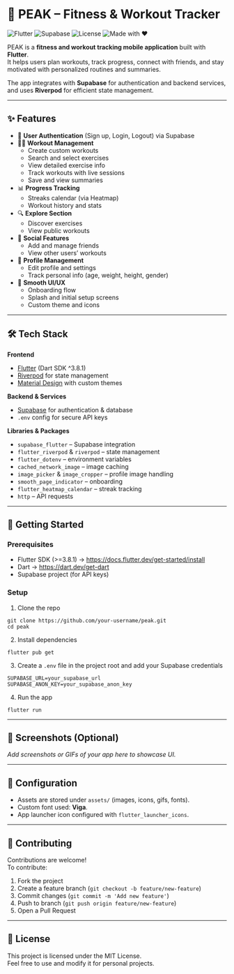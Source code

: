 # 📱 PEAK – Fitness & Workout Tracker  

![Flutter](https://img.shields.io/badge/Flutter-3.8.1-blue?logo=flutter)
![Supabase](https://img.shields.io/badge/Supabase-Backend-brightgreen?logo=supabase)
![License](https://img.shields.io/badge/License-MIT-yellow)
![Made with ❤️](https://img.shields.io/badge/Made%20with-%F0%9F%92%9C-red)

PEAK is a **fitness and workout tracking mobile application** built with **Flutter**.  
It helps users plan workouts, track progress, connect with friends, and stay motivated with personalized routines and summaries.  

The app integrates with **Supabase** for authentication and backend services, and uses **Riverpod** for efficient state management.  

---

## ✨ Features  

- 👤 **User Authentication** (Sign up, Login, Logout) via Supabase  
- 🏋️‍♂️ **Workout Management**  
  - Create custom workouts  
  - Search and select exercises  
  - View detailed exercise info  
  - Track workouts with live sessions  
  - Save and view summaries  
- 📊 **Progress Tracking**  
  - Streaks calendar (via Heatmap)  
  - Workout history and stats  
- 🔍 **Explore Section**  
  - Discover exercises  
  - View public workouts  
- 🤝 **Social Features**  
  - Add and manage friends  
  - View other users’ workouts  
- 🧑 **Profile Management**  
  - Edit profile and settings  
  - Track personal info (age, weight, height, gender)  
- 🎨 **Smooth UI/UX**  
  - Onboarding flow  
  - Splash and initial setup screens  
  - Custom theme and icons  

---

## 🛠️ Tech Stack  

**Frontend**  
- [Flutter](https://flutter.dev/) (Dart SDK ^3.8.1)  
- [Riverpod](https://riverpod.dev/) for state management  
- [Material Design](https://m3.material.io/) with custom themes  

**Backend & Services**  
- [Supabase](https://supabase.com/) for authentication & database  
- `.env` config for secure API keys  

**Libraries & Packages**  
- `supabase_flutter` – Supabase integration  
- `flutter_riverpod` & `riverpod` – state management  
- `flutter_dotenv` – environment variables  
- `cached_network_image` – image caching  
- `image_picker` & `image_cropper` – profile image handling  
- `smooth_page_indicator` – onboarding  
- `flutter_heatmap_calendar` – streak tracking  
- `http` – API requests  

---

## 🚀 Getting Started  

### Prerequisites  
- Flutter SDK (>=3.8.1) → https://docs.flutter.dev/get-started/install  
- Dart → https://dart.dev/get-dart  
- Supabase project (for API keys)  

### Setup  

1. Clone the repo  
```
git clone https://github.com/your-username/peak.git
cd peak
```

2. Install dependencies  
```
flutter pub get
```

3. Create a `.env` file in the project root and add your Supabase credentials  
```
SUPABASE_URL=your_supabase_url
SUPABASE_ANON_KEY=your_supabase_anon_key
```

4. Run the app  
```
flutter run
```

---

## 📸 Screenshots (Optional)  
_Add screenshots or GIFs of your app here to showcase UI._  

---

## 🔧 Configuration  

- Assets are stored under `assets/` (images, icons, gifs, fonts).  
- Custom font used: **Viga**.  
- App launcher icon configured with `flutter_launcher_icons`.  

---

## 👥 Contributing  

Contributions are welcome!  
To contribute:  
1. Fork the project  
2. Create a feature branch (`git checkout -b feature/new-feature`)  
3. Commit changes (`git commit -m 'Add new feature'`)  
4. Push to branch (`git push origin feature/new-feature`)  
5. Open a Pull Request  

---

## 📄 License  

This project is licensed under the MIT License.  
Feel free to use and modify it for personal projects.  
